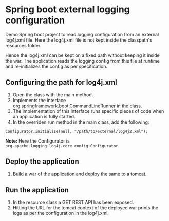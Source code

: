 # Spring boot external logging configuration
Demo Spring boot project to read logging configuration from an external log4j.xml file. Here the log4j.xml file is not kept inside the classpath's resources folder.

Hence the log4j.xml can be kept on a fixed path without keeping it inside the war. The application reads the logging config from this file at runtime and re-initializes the config as per specification.

## Configuring the path for log4j.xml
1. Open the class with the main method.
2. Implements the interface org.springframework.boot.CommandLineRunner in the class.
3. The implementation of this interface runs specific pieces of code when an application is fully started.
4. In the overriden run method in the main class, add the following:
```
Configurator.initialize(null, "/path/to/external/log4j2.xml");
```
**Note:** Here the Configurator is ```org.apache.logging.log4j.core.config.Configurator```

## Deploy the application
1. Build a war of the application and deploy the same to a tomcat.

## Run the application
1. In the resource class a GET REST API has been exposed.
2. Hitting the URL for the tomcat context of the deployed war prints the logs as per the configuration in the log4j.xml.
